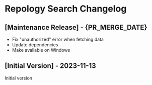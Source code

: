 # Repology Search Changelog

## [Maintenance Release] - {PR_MERGE_DATE}

- Fix "unauthorized" error when fetching data
- Update dependencies
- Make available on Windows

## [Initial Version] - 2023-11-13

Initial version
